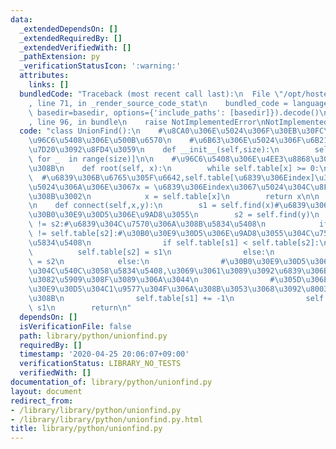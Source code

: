 ```yaml
---
data:
  _extendedDependsOn: []
  _extendedRequiredBy: []
  _extendedVerifiedWith: []
  _pathExtension: py
  _verificationStatusIcon: ':warning:'
  attributes:
    links: []
  bundledCode: "Traceback (most recent call last):\n  File \"/opt/hostedtoolcache/Python/3.9.1/x64/lib/python3.9/site-packages/onlinejudge_verify/documentation/build.py\"\
    , line 71, in _render_source_code_stat\n    bundled_code = language.bundle(stat.path,\
    \ basedir=basedir, options={'include_paths': [basedir]}).decode()\n  File \"/opt/hostedtoolcache/Python/3.9.1/x64/lib/python3.9/site-packages/onlinejudge_verify/languages/python.py\"\
    , line 96, in bundle\n    raise NotImplementedError\nNotImplementedError\n"
  code: "class UnionFind():\n    #\u8CA0\u306E\u5024\u306F\u30EB\u30FC\u30C8\u3067\
    \u96C6\u5408\u306E\u500B\u6570\n    #\u6B63\u306E\u5024\u306F\u6B21\u306E\u8981\
    \u7D20\u3092\u8FD4\u3059\n    def __init__(self,size):\n        self.table = [-1\
    \ for _  in range(size)]\n\n    #\u96C6\u5408\u306E\u4EE3\u8868\u3092\u6C42\u3081\
    \u308B\n    def root(self, x):\n        while self.table[x] >= 0:\n          \
    \  #\u6839\u306B\u6765\u305F\u6642,self.table[\u6839\u306Eindex]\u306F\u8CA0\u306E\
    \u5024\u306A\u306E\u3067x = \u6839\u306Eindex\u3067\u5024\u304C\u8FD4\u3055\u308C\
    \u308B\u3002\n            x = self.table[x]\n        return x\n\n    #\u4F75\u5408\
    \n    def connect(self,x,y):\n        s1 = self.find(x)#\u6839\u306Eindex,table[s1]\u304C\
    \u30B0\u30E9\u30D5\u306E\u9AD8\u3055\n        s2 = self.find(y)\n        if s1\
    \ != s2:#\u6839\u304C\u7570\u306A\u308B\u5834\u5408\n            if self.table[s1]\
    \ != self.table[s2]:#\u30B0\u30E9\u30D5\u306E\u9AD8\u3055\u304C\u7570\u306A\u308B\
    \u5834\u5408\n                if self.table[s1] < self.table[s2]:\n          \
    \          self.table[s2] = s1\n                else:\n                    self.table[s1]\
    \ = s2\n            else:\n                #\u30B0\u30E9\u30D5\u306E\u9577\u3055\
    \u304C\u540C\u3058\u5834\u5408,\u3069\u3061\u3089\u3092\u6839\u306B\u3057\u3066\
    \u3082\u5909\u308F\u3089\u306A\u3044\n                #\u305D\u306E\u969B,\u30B0\
    \u30E9\u30D5\u304C1\u9577\u304F\u306A\u308B\u3053\u3068\u3092\u8003\u616E\u3059\
    \u308B\n                self.table[s1] += -1\n                self.table[s2] =\
    \ s1\n        return\n"
  dependsOn: []
  isVerificationFile: false
  path: library/python/unionfind.py
  requiredBy: []
  timestamp: '2020-04-25 20:06:07+09:00'
  verificationStatus: LIBRARY_NO_TESTS
  verifiedWith: []
documentation_of: library/python/unionfind.py
layout: document
redirect_from:
- /library/library/python/unionfind.py
- /library/library/python/unionfind.py.html
title: library/python/unionfind.py
---
```

